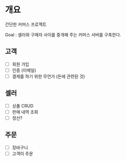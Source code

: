 # 개요
간단한 커머스 프로젝트  

Goal : 셀러와 구매자 사이를 중개해 주는 커머스 서버를 구축한다.

## 고객
- [ ] 회원 가입
- [ ] 인증 (이메일)
- [ ] 결제를 하기 위한 무언가 (돈에 관련된 것)

## 셀러
- [ ] 상품 CRUD
- [ ] 판매 내역 조회
- [ ] 정산?

## 주문
- [ ] 장바구니
- [ ] 고객이 주문
